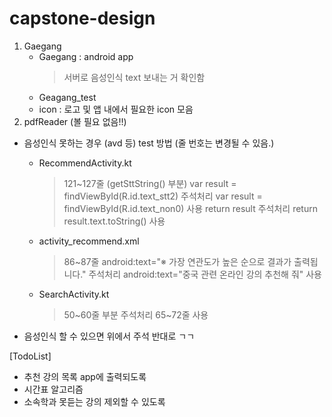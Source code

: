 # capstone-design

1. Gaegang
     - Gaegang : android app
          > 서버로 음성인식 text 보내는 거 확인함
     - Geagang_test
     - icon : 로고 및 앱 내에서 필요한 icon 모음
2. pdfReader (볼 필요 없음!!)



* 음성인식 못하는 경우 (avd 등) test 방법
     (줄 번호는 변경될 수 있음.)
     - RecommendActivity.kt
          > 121~127줄 (getSttString() 부분)
          > var result = findViewById<TextView>(R.id.text_stt2) 주석처리
          > var result = findViewById<TextView>(R.id.text_non0) 사용
          > return result 주석처리
          > return result.text.toString() 사용

     - activity_recommend.xml
          > 86~87줄
          > android:text="※ 가장 연관도가 높은 순으로 결과가 출력됩니다." 주석처리
          > android:text="중국 관련 온라인 강의 추천해 줘" 사용
 
     - SearchActivity.kt
          > 50~60줄 부분 주석처리
          > 65~72줄 사용
  
     
* 음성인식 할 수 있으면 위에서 주석 반대로 ㄱㄱ



[TodoList]
- 추천 강의 목록 app에 출력되도록
- 시간표 알고리즘
- 소속학과 못듣는 강의 제외할 수 있도록
